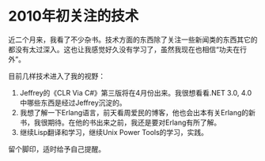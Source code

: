 2010年初关注的技术
=========

近二个月来，我看了不少杂书。技术方面的东西除了关注一些新闻类的东西其它的都没有太过深入。这也让我感觉好久没有学习了，虽然我现在也相信“功夫在行外”。

目前几样技术进入了我的视野：

1. Jeffrey的《CLR Via C#》第三版将在4月份出来。我很想看看.NET 3.0, 4.0中哪些东西是经过Jeffrey沉淀的。
2. 我想了解一下Erlang语言，前天看周爱民的博客，他也会出本有关Erlang的新书，我很期待。在他的书出来之前，我还是要对Erlang有所了解。
3. 继续Lisp翻译和学习，继续Unix Power Tools的学习，实践。

留个脚印，适时给予自己提醒。
